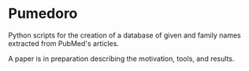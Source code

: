 # Pumedoro
Python scripts for the creation of a database of given and family names extracted from PubMed's articles.

A paper is in preparation describing the motivation, tools, and results.
